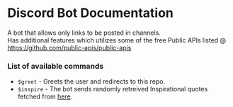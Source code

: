 # **Discord Bot Documentation**

A bot that allows only links to be posted in channels.
<br>
Has additional features which utilizes some of the free Public APIs listed @ https://github.com/public-apis/public-apis

### List of available commands
* ```$greet``` - Greets the user and redirects to this repo.
* ```$inspire``` - The bot sends randomly retreived Inspirational quotes fetched from [here](https://zenquotes.io/).